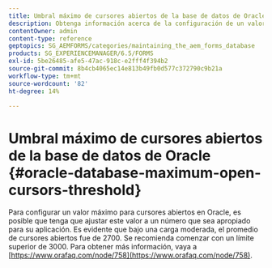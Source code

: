 ```yaml
---
title: Umbral máximo de cursores abiertos de la base de datos de Oracle
description: Obtenga información acerca de la configuración de un valor máximo para cursores abiertos en el Oracle.
contentOwner: admin
content-type: reference
geptopics: SG_AEMFORMS/categories/maintaining_the_aem_forms_database
products: SG_EXPERIENCEMANAGER/6.5/FORMS
exl-id: 5be26485-afe5-47ac-918c-e2fff4f394b2
source-git-commit: 8b4cb4065ec14e813b49fb0d577c372790c9b21a
workflow-type: tm+mt
source-wordcount: '82'
ht-degree: 14%

---
```


# Umbral máximo de cursores abiertos de la base de datos de Oracle {#oracle-database-maximum-open-cursors-threshold}

Para configurar un valor máximo para cursores abiertos en Oracle, es posible que tenga que ajustar este valor a un número que sea apropiado para su aplicación. Es evidente que bajo una carga moderada, el promedio de cursores abiertos fue de 2700. Se recomienda comenzar con un límite superior de 3000. Para obtener más información, vaya a [https://www.orafaq.com/node/758](https://www.orafaq.com/node/758).
